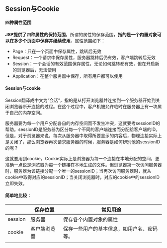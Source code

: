 ## Session与Cookie

#### 四种属性范围

**JSP提供了四种属性的保持范围**。所谓的属性的保存范围，**指的是一个内置对象可以在多少个页面中保存并继续使用**。属性范围如下：

- Page：只在一个页面中保存属性，跳转后无效
- Request：一个请求中保存属性，服务器跳转后仍有效，客户端跳转后无效
- Session：一个会话的有效范围保存属性，无论如何跳转都有效，但在开启新的浏览器后，无法使用
- Application：在整个服务器中保存，所有用户都可以使用

#### Session与cookie

Session翻译成中文为“会话”，指的是从打开浏览器并连接到一个服务器开始到关闭浏览器断开连接的过程。在这个过程中，客户机被允许临时在服务器上有一块属于自己的内存空间。

服务器要为每一个用户分配各自的内存空间而不发生冲突，这就要考sessionID的帮助。sessionID是服务器为区分每一个不同的客户端连接而分配给客户端的ID。但是，对于浏览器来说，每次从服务器中取得所要显示的内容后，物理连接实际上是关闭了，那么浏览器再次请求服务器的时候，服务器是如何辨别他的sessionID的呢？

这就要用到cookie。Cookie实际上是浏览器为每一个连接在本地分配的空间，更准确一点说是浏览器为每一个链接在本地生成的文件。但浏览器第一次访问服务器时，服务器为该链接分配一个唯一的sessionID；当再次访问服务器时，就从cookie中取得对应的sessionID；当关闭浏览器时，对应的cookie中的sessionID立即失效。

#### 简单地比较：





|         | 保存位置     | 常见用途                                   |
| ------- | ------------ | ------------------------------------------ |
| session | 服务器       | 保存各个内置对象的属性                     |
| cookie  | 客户端浏览器 | 保存一些用户的基本信息，如用户名、密码等。 |
|         |              |                                            |

